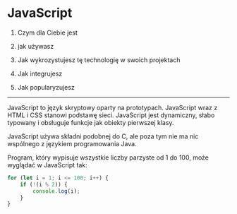 # JavaScript

1. Czym dla Ciebie jest

2. jak używasz

3. Jak wykrozystujesz tę technologię w swoich projektach

4. Jak integrujesz

5. Jak popularyzujesz

---


JavaScript to język skryptowy oparty na prototypach. JavaScript wraz z HTML i CSS stanowi podstawę sieci. JavaScript jest dynamiczny, słabo typowany i obsługuje funkcje jak obiekty pierwszej klasy.

JavaScript używa składni podobnej do C, ale poza tym nie ma nic wspólnego z językiem programowania Java.

Program, który wypisuje wszystkie liczby parzyste od 1 do 100, może wyglądać w JavaScript tak:

```javascript
for (let i = 1; i <= 100; i++) {
    if (!(i % 2)) {
        console.log(i);
    }
}
```
